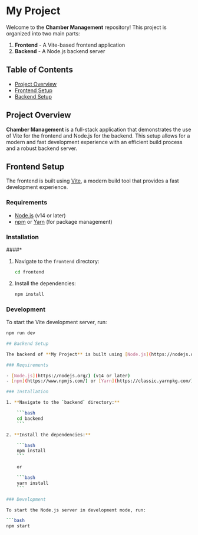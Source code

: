 # My Project

Welcome to the **Chamber Management** repository! This project is organized into two main parts:

1. **Frontend** - A Vite-based frontend application
2. **Backend** - A Node.js backend server

## Table of Contents

- [Project Overview](#project-overview)
- [Frontend Setup](#frontend-setup)
- [Backend Setup](#backend-setup)

## Project Overview

**Chamber Management** is a full-stack application that demonstrates the use of Vite for the frontend and Node.js for the backend. This setup allows for a modern and fast development experience with an efficient build process and a robust backend server.

## Frontend Setup

The frontend is built using [Vite](https://vitejs.dev/), a modern build tool that provides a fast development experience.

### Requirements

- [Node.js](https://nodejs.org/) (v14 or later)
- [npm](https://www.npmjs.com/) or [Yarn](https://classic.yarnpkg.com/) (for package management)

### Installation
####*
1. Navigate to the `frontend` directory:

    ```bash
    cd frontend
    ```

2. Install the dependencies:

    ```bash
    npm install
    ```


   

### Development

To start the Vite development server, run:

```bash
npm run dev

## Backend Setup

The backend of **My Project** is built using [Node.js](https://nodejs.org/) and may utilize frameworks like [Express](https://expressjs.com/) for building APIs.

### Requirements

- [Node.js](https://nodejs.org/) (v14 or later)
- [npm](https://www.npmjs.com/) or [Yarn](https://classic.yarnpkg.com/) (for package management)

### Installation

1. **Navigate to the `backend` directory:**

    ```bash
    cd backend
    ```

2. **Install the dependencies:**

    ```bash
    npm install
    ```

    or

    ```bash
    yarn install
    ```

### Development

To start the Node.js server in development mode, run:

```bash
npm start
```
